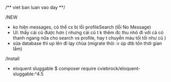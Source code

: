 /** viet ban luan vao day **/

/NEW
+ ko hiện messages, có thể cx bị lỗi profileSearch (lỗi No Message)
+ UI: thấy cái cũ được hơn ( nhưng cái cũ t k thêm đc thu nhỏ đi với cả có thanh ngang nữa cho search vs profile, hay t chuyển màu tối tối như cũ )
+ sửa database thì up lên đi lạy chúa (migrate thôi :v úp dtb tốn thời gian lắm)

/Install
+ eloquent sluggable $ composer require cviebrock/eloquent-sluggable:^4.5

